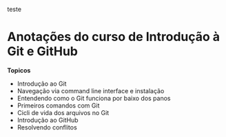 teste
# Anotações do curso de Introdução à Git e GitHub 

**Topicos**

* Introdução ao Git
* Navegação via command line interface e instalação
* Entendendo como o Git funciona por baixo dos panos
* Primeiros comandos com Git
* Cicli de vida dos arquivos no Git
* Introdução ao GitHub
* Resolvendo conflitos
